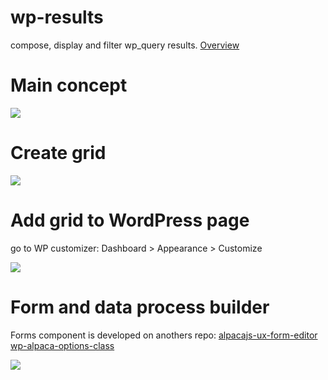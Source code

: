 # wp-results

compose, display and filter wp_query results.
[Overview](https://github.com/dadmor/Results/wiki/OVERVIEW) 

# Main concept

<img src="https://github.com/dadmor/Results/blob/master/github-assets/wp_result_concept.png">

# Create grid

<img src="https://github.com/dadmor/Results/blob/master/github-assets/screen1.png">

# Add grid to WordPress page

go to WP customizer: Dashboard > Appearance > Customize

<img src="https://github.com/dadmor/Results/blob/master/github-assets/screen2.png">

# Form and data process builder

Forms component is developed on anothers repo:
[alpacajs-ux-form-editor](https://github.com/dadmor/alpacajs-ux-form-editor)
[wp-alpaca-options-class](https://github.com/dadmor/wp-alpaca-options-class)

<img src="https://github.com/dadmor/Results/blob/master/github-assets/executable-form.png">
